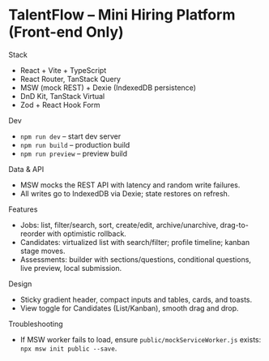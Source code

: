 # TalentFlow – Mini Hiring Platform (Front-end Only)

Stack
- React + Vite + TypeScript
- React Router, TanStack Query
- MSW (mock REST) + Dexie (IndexedDB persistence)
- DnD Kit, TanStack Virtual
- Zod + React Hook Form

Dev
- `npm run dev` – start dev server
- `npm run build` – production build
- `npm run preview` – preview build

Data & API
- MSW mocks the REST API with latency and random write failures.
- All writes go to IndexedDB via Dexie; state restores on refresh.

Features
- Jobs: list, filter/search, sort, create/edit, archive/unarchive, drag-to-reorder with optimistic rollback.
- Candidates: virtualized list with search/filter; profile timeline; kanban stage moves.
- Assessments: builder with sections/questions, conditional questions, live preview, local submission.

Design
- Sticky gradient header, compact inputs and tables, cards, and toasts.
- View toggle for Candidates (List/Kanban), smooth drag and drop.

Troubleshooting
- If MSW worker fails to load, ensure `public/mockServiceWorker.js` exists: `npx msw init public --save`.
